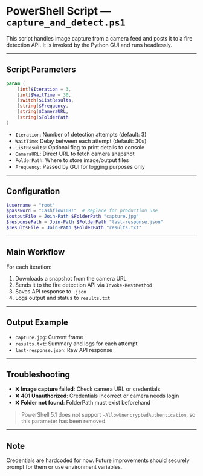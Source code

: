 
# PowerShell Script — `capture_and_detect.ps1`

This script handles image capture from a camera feed and posts it to a fire detection API. It is invoked by the Python GUI and runs headlessly.

---

##  Script Parameters

```powershell
param (
    [int]$Iteration = 3,
    [int]$WaitTime = 30,
    [switch]$ListResults,
    [string]$Frequency,
    [string]$CameraURL,
    [string]$FolderPath
)
```

- `Iteration`: Number of detection attempts (default: 3)
- `WaitTime`: Delay between each attempt (default: 30s)
- `ListResults`: Optional flag to print details to console
- `CameraURL`: Direct URL to fetch camera snapshot
- `FolderPath`: Where to store image/output files
- `Frequency`: Passed by GUI for logging purposes only

---

##  Configuration

```powershell
$username = "root"
$password = "Cashflow108!"  # Replace for production use
$outputFile = Join-Path $FolderPath "capture.jpg"
$responsePath = Join-Path $FolderPath "last-response.json"
$resultsFile = Join-Path $FolderPath "results.txt"
```

---

## Main Workflow

For each iteration:
1. Downloads a snapshot from the camera URL
2. Sends it to the fire detection API via `Invoke-RestMethod`
3. Saves API response to `.json`
4. Logs output and status to `results.txt`

---

## Output Example

- `capture.jpg`: Current frame
- `results.txt`: Summary and logs for each attempt
- `last-response.json`: Raw API response

---

## Troubleshooting

- ❌ **Image capture failed**: Check camera URL or credentials
- ❌ **401 Unauthorized**: Credentials incorrect or camera needs login
- ❌ **Folder not found**: FolderPath must exist beforehand

> PowerShell 5.1 does not support `-AllowUnencryptedAuthentication`, so this parameter has been removed.

---

## Note

Credentials are hardcoded for now. Future improvements should securely prompt for them or use environment variables.
